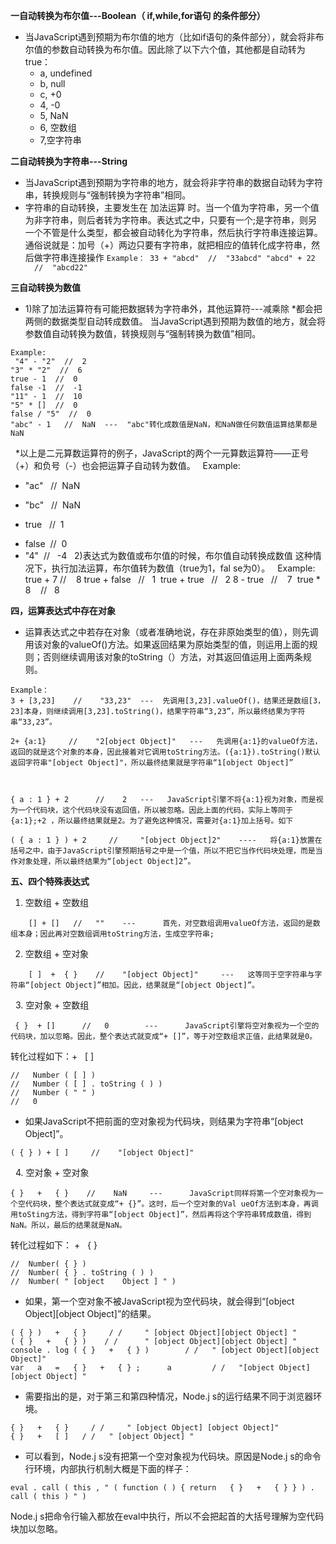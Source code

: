 **一自动转换为布尔值---Boolean（ if,while,for语句 的条件部分）**
 - 当JavaScript遇到预期为布尔值的地方（比如if语句的条件部分），就会将非布尔值的参数自动转换为布尔值。因此除了以下六个值，其他都是自动转为true：
     - a, undefined
     - b, null
     - c, +0
     - 4, -0
     - 5, NaN
     - 6, 空数组
     - 7,空字符串

**二自动转换为字符串---String**
 - 当JavaScript遇到预期为字符串的地方，就会将非字符串的数据自动转为字符串，转换规则与“强制转换为字符串”相同。
 - 字符串的自动转换，主要发生在 加法运算 时。当一个值为字符串，另一个值为非字符串，则后者转为字符串。表达式之中，只要有一个;是字符串，则另一个不管是什么类型，都会被自动转化为字符串，然后执行字符串连接运算。通俗说就是：加号（+）两边只要有字符串，就把相应的值转化成字符串，然后做字符串连接操作
    ``
      Example：
      33 + "abcd"  //  "33abcd"
      "abcd" + 22   //  "abcd22"
    ``
    
**三自动转换为数值**
 - 1)除了加法运算符有可能把数据转为字符串外，其他运算符---减乘除  *都会把两侧的数据类型自动转成数值。
当JavaScript遇到预期为数值的地方，就会将参数值自动转换为数值，转换规则与“强制转换为数值”相同。

```
Example:
 "4" - "2"  //  2
"3" * "2"  //  6
true - 1  //  0
false -1  //  -1
"11" - 1  //  10
"5" * []  //  0
false / "5"  //  0
"abc" - 1   //  NaN  ---  "abc"转化成数值是NaN，和NaN做任何数值运算结果都是NaN
```
 
*以上是二元算数运算符的例子，JavaScript的两个一元算数运算符——正号（+）和负号（-）也会把运算子自动转为数值。
 
Example:
+ "ac"   //  NaN 
- "bc"   //  NaN 
+ true   //  1 
- false  //  0
- "4"  //   -4
 
2)表达式为数值或布尔值的时候，布尔值自动转换成数值
这种情况下，执行加法运算，布尔值转为数值（true为1，fal se为0）。
 
Example:
true + 7 //    8
true + false   //   1 
true + true   //   2
8 - true   //    7 
true * 8    //   8

**四，运算表达式中存在对象**
- 运算表达式之中若存在对象（或者准确地说，存在非原始类型的值），则先调用该对象的valueOf()方法。如果返回结果为原始类型的值，则运用上面的规则；否则继续调用该对象的toString（）方法，对其返回值运用上面两条规则。

```
Example：
3 + [3,23]    //    "33,23"  ---  先调用[3,23].valueOf()，结果还是数组[3，23]本身，则继续调用[3,23].toString()，结果字符串“3,23”，所以最终结果为字符串“33,23”。
 
2+ {a:1}     //    "2[object Object]"   ---   先调用{a:1}的valueOf方法，返回的就是这个对象的本身，因此接着对它调用toString方法。({a:1}).toString()默认返回字符串"[object Object]"，所以最终结果就是字符串“1[object Object]”
 
 
 
{ a : 1 } + 2      //    2   ---   JavaScript引擎不将{a:1}视为对象，而是视为一个代码块，这个代码块没有返回值，所以被忽略。因此上面的代码，实际上等同于 {a:1};+2 ，所以最终结果就是2。为了避免这种情况，需要对{a:1}加上括号。如下
 
( { a : 1 } ) + 2     //     "[object Object]2"    ----   将{a:1}放置在括号之中，由于JavaScript引擎预期括号之中是一个值，所以不把它当作代码块处理，而是当作对象处理，所以最终结果为“[object Object]2”。
```
**五、四个特殊表达式**
1. 空数组 + 空数组

``` 
    [] + []   //   ""    ---      首先，对空数组调用valueOf方法，返回的是数组本身；因此再对空数组调用toString方法，生成空字符串;
```
2. 空数组 + 空对象

```
    [ ]  +  { }    //    "[object Object]"     ---   这等同于空字符串与字符串“[object Object]”相加。因此，结果就是“[object Object]”。
```
 
3. 空对象 + 空数组

```
 { }  + []      //   0        ---      JavaScript引擎将空对象视为一个空的代码块，加以忽略。因此，整个表达式就变成“+ []”，等于对空数组求正值，此结果就是0。
```
转化过程如下：+   [ ]

```
//   Number ( [ ] )
//   Number ( [ ] . toString ( ) )
//   Number ( " " )
//   0
```
- 如果JavaScript不把前面的空对象视为代码块，则结果为字符串“[object Object]”。

```
( { } ) + [ ]     //    "[object Object]"
```
 
 4. 空对象 + 空对象 

```
{ }   +   { }    //    NaN     ---      JavaScript同样将第一个空对象视为一个空代码块，整个表达式就变成“+ {}”。这时，后一个空对象的Val ueOf方法到本身，再调用toSting方法，得到字符串“[object Object]”，然后再将这个字符串转成数值，得到NaN。所以，最后的结果就是NaN。
```
转化过程如下： +   { }

```
//  Number( { } )
//  Number( { } . toString ( ) )
//  Number( " [object    Object ] " )
```
- 如果，第一个空对象不被JavaScript视为空代码块，就会得到“[object Object][object Object]”的结果。

```
( { } )   +   { }     / /     " [object Object][object Object] "
( { }   +   { } )    / /      " [object Object][object Object] "  
console . log ( { }   +   { } )        / /   " [object Object][object Object]"
var   a   =   { }   +   { } ;      a         / /   "[object Object][object Object] "
```
- 需要指出的是，对于第三和第四种情况，Node.j s的运行结果不同于浏览器环境。

```
{ }   +   { }     / /     " [object Object] [object Object]"
{ }   +   [ ]   / /   " [object Object] "
```
- 可以看到，Node.j s没有把第一个空对象视为代码块。原因是Node.j s的命令行环境，内部执行机制大概是下面的样子：

```
eval . call ( this , " ( function ( ) { return   { }   +   { } } ) . call ( this ) " )
```
Node.j s把命令行输入都放在eval中执行，所以不会把起首的大括号理解为空代码块加以忽略。


